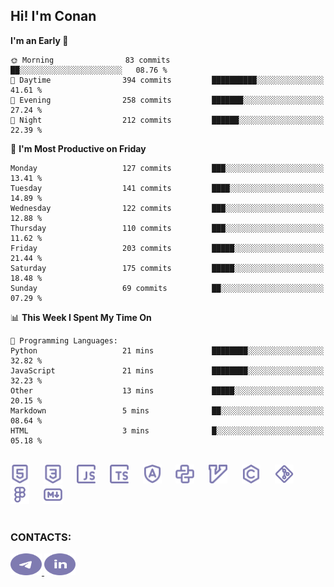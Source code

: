 ## Hi! I'm Conan

<!--START_SECTION:waka-->
**I'm an Early 🐤** 

```text
🌞 Morning                83 commits          ██░░░░░░░░░░░░░░░░░░░░░░░   08.76 % 
🌆 Daytime                394 commits         ██████████░░░░░░░░░░░░░░░   41.61 % 
🌃 Evening                258 commits         ███████░░░░░░░░░░░░░░░░░░   27.24 % 
🌙 Night                  212 commits         ██████░░░░░░░░░░░░░░░░░░░   22.39 % 
```
📅 **I'm Most Productive on Friday** 

```text
Monday                   127 commits         ███░░░░░░░░░░░░░░░░░░░░░░   13.41 % 
Tuesday                  141 commits         ████░░░░░░░░░░░░░░░░░░░░░   14.89 % 
Wednesday                122 commits         ███░░░░░░░░░░░░░░░░░░░░░░   12.88 % 
Thursday                 110 commits         ███░░░░░░░░░░░░░░░░░░░░░░   11.62 % 
Friday                   203 commits         █████░░░░░░░░░░░░░░░░░░░░   21.44 % 
Saturday                 175 commits         █████░░░░░░░░░░░░░░░░░░░░   18.48 % 
Sunday                   69 commits          ██░░░░░░░░░░░░░░░░░░░░░░░   07.29 % 
```


📊 **This Week I Spent My Time On** 

```text
💬 Programming Languages: 
Python                   21 mins             ████████░░░░░░░░░░░░░░░░░   32.82 % 
JavaScript               21 mins             ████████░░░░░░░░░░░░░░░░░   32.23 % 
Other                    13 mins             █████░░░░░░░░░░░░░░░░░░░░   20.15 % 
Markdown                 5 mins              ██░░░░░░░░░░░░░░░░░░░░░░░   08.64 % 
HTML                     3 mins              █░░░░░░░░░░░░░░░░░░░░░░░░   05.18 % 
```


<!--END_SECTION:waka-->


<br>

<div align="left">
  <img src="icons/skills/html.svg" height="30" alt="html5"/>
  <img width="15"/>
  <img src="icons/skills/css.svg" height="30" alt="css"/>
    <img width="15"/>
  <img src="icons/skills/javascript.svg" height="30" alt="javascript"/>
  <img width="15"/>
  <img src="icons/skills/typescript.svg" height="30" alt="typescript"/>
  <img width="15"/>
  <img src="icons/skills/angular.svg" height="30" alt="angular"/>
  <img width="15"/>
  <img src="icons/skills/python.svg" height="30" alt="python"/>
  <img width="15"/>
  <img src="icons/skills/vim.svg" height="30" alt="vim"  />
  <img width="15"/>
  <img src="icons/skills/c.svg" height="30" alt="c"/>
  <img width="15"/>
  <img src="icons/skills/git.svg" height="30" alt="git"/>
  <img width="15"/>
  <img src="icons/skills/figma.svg" height="30" alt="figma"/>
  <img width="15"/>
  <img src="icons/skills/markdown.svg" height="30" alt="markdown"/>
</div>

<br>


### CONTACTS:

<div align="left">
  <a href="https://t.me/gkkconan">
    <img src="icons/contacts/telegram.svg" width="50" height="35" alt="telegram"/>
  </a>
  <a href="https://www.linkedin.com/in/gkkconan">
    <img src="icons/contacts/linkedin.svg" width="50" height="35" alt="linkedin"/>
  </a>
</div>
